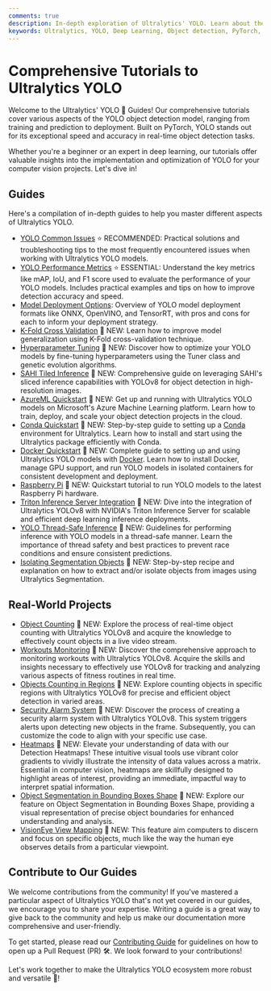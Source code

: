 ```yaml
---
comments: true
description: In-depth exploration of Ultralytics' YOLO. Learn about the YOLO object detection model, how to train it on custom data, multi-GPU training, exporting, predicting, deploying, and more.
keywords: Ultralytics, YOLO, Deep Learning, Object detection, PyTorch, Tutorial, Multi-GPU training, Custom data training, SAHI, Tiled Inference
---
```


# Comprehensive Tutorials to Ultralytics YOLO

Welcome to the Ultralytics' YOLO 🚀 Guides! Our comprehensive tutorials cover various aspects of the YOLO object detection model, ranging from training and prediction to deployment. Built on PyTorch, YOLO stands out for its exceptional speed and accuracy in real-time object detection tasks.

Whether you're a beginner or an expert in deep learning, our tutorials offer valuable insights into the implementation and optimization of YOLO for your computer vision projects. Let's dive in!

## Guides

Here's a compilation of in-depth guides to help you master different aspects of Ultralytics YOLO.

* [YOLO Common Issues](yolo-common-issues.md) ⭐ RECOMMENDED: Practical solutions and troubleshooting tips to the most frequently encountered issues when working with Ultralytics YOLO models.
* [YOLO Performance Metrics](yolo-performance-metrics.md) ⭐ ESSENTIAL: Understand the key metrics like mAP, IoU, and F1 score used to evaluate the performance of your YOLO models. Includes practical examples and tips on how to improve detection accuracy and speed.
* [Model Deployment Options](model-deployment-options.md): Overview of YOLO model deployment formats like ONNX, OpenVINO, and TensorRT, with pros and cons for each to inform your deployment strategy.
* [K-Fold Cross Validation](kfold-cross-validation.md) 🚀 NEW: Learn how to improve model generalization using K-Fold cross-validation technique.
* [Hyperparameter Tuning](hyperparameter-tuning.md) 🚀 NEW: Discover how to optimize your YOLO models by fine-tuning hyperparameters using the Tuner class and genetic evolution algorithms.
* [SAHI Tiled Inference](sahi-tiled-inference.md) 🚀 NEW: Comprehensive guide on leveraging SAHI's sliced inference capabilities with YOLOv8 for object detection in high-resolution images.
* [AzureML Quickstart](azureml-quickstart.md) 🚀 NEW: Get up and running with Ultralytics YOLO models on Microsoft's Azure Machine Learning platform. Learn how to train, deploy, and scale your object detection projects in the cloud.
* [Conda Quickstart](conda-quickstart.md) 🚀 NEW: Step-by-step guide to setting up a [Conda](https://anaconda.org/conda-forge/ultralytics) environment for Ultralytics. Learn how to install and start using the Ultralytics package efficiently with Conda.
* [Docker Quickstart](docker-quickstart.md) 🚀 NEW: Complete guide to setting up and using Ultralytics YOLO models with [Docker](https://hub.docker.com/r/ultralytics/ultralytics). Learn how to install Docker, manage GPU support, and run YOLO models in isolated containers for consistent development and deployment.
* [Raspberry Pi](raspberry-pi.md) 🚀 NEW: Quickstart tutorial to run YOLO models to the latest Raspberry Pi hardware.
* [Triton Inference Server Integration](triton-inference-server.md) 🚀 NEW: Dive into the integration of Ultralytics YOLOv8 with NVIDIA's Triton Inference Server for scalable and efficient deep learning inference deployments.
* [YOLO Thread-Safe Inference](yolo-thread-safe-inference.md) 🚀 NEW: Guidelines for performing inference with YOLO models in a thread-safe manner. Learn the importance of thread safety and best practices to prevent race conditions and ensure consistent predictions.
* [Isolating Segmentation Objects](isolating-segmentation-objects.md) 🚀 NEW: Step-by-step recipe and explanation on how to extract and/or isolate objects from images using Ultralytics Segmentation.

## Real-World Projects

* [Object Counting](object-counting.md) 🚀 NEW: Explore the process of real-time object counting with Ultralytics YOLOv8 and acquire the knowledge to effectively count objects in a live video stream.
* [Workouts Monitoring](workouts-monitoring.md) 🚀 NEW: Discover the comprehensive approach to monitoring workouts with Ultralytics YOLOv8. Acquire the skills and insights necessary to effectively use YOLOv8 for tracking and analyzing various aspects of fitness routines in real time.
* [Objects Counting in Regions](region-counting.md) 🚀 NEW: Explore counting objects in specific regions with Ultralytics YOLOv8 for precise and efficient object detection in varied areas.
* [Security Alarm System](security-alarm-system.md) 🚀 NEW: Discover the process of creating a security alarm system with Ultralytics YOLOv8. This system triggers alerts upon detecting new objects in the frame. Subsequently, you can customize the code to align with your specific use case.
* [Heatmaps](heatmaps.md) 🚀 NEW: Elevate your understanding of data with our Detection Heatmaps! These intuitive visual tools use vibrant color gradients to vividly illustrate the intensity of data values across a matrix. Essential in computer vision, heatmaps are skillfully designed to highlight areas of interest, providing an immediate, impactful way to interpret spatial information.
* [Object Segmentation in Bounding Boxes Shape](segbbox.md) 🚀 NEW: Explore our feature on Object Segmentation in Bounding Boxes Shape, providing a visual representation of precise object boundaries for enhanced understanding and analysis.
* [VisionEye View Mapping](vision-eye.md) 🚀 NEW: This feature aim computers to discern and focus on specific objects, much like the way the human eye observes details from a particular viewpoint.

## Contribute to Our Guides

We welcome contributions from the community! If you've mastered a particular aspect of Ultralytics YOLO that's not yet covered in our guides, we encourage you to share your expertise. Writing a guide is a great way to give back to the community and help us make our documentation more comprehensive and user-friendly.

To get started, please read our [Contributing Guide](../help/contributing.md) for guidelines on how to open up a Pull Request (PR) 🛠️. We look forward to your contributions!

Let's work together to make the Ultralytics YOLO ecosystem more robust and versatile 🙏!
